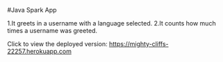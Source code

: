 #Java Spark App

1.It greets in a username with a language selected.
2.It counts how much times a username was greeted.

Click to view the deployed version:
https://mighty-cliffs-22257.herokuapp.com 

